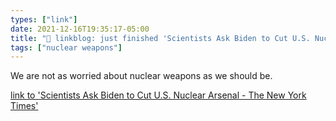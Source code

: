 ```yaml
---
types: ["link"]
date: 2021-12-16T19:35:17-05:00
title: "🔗 linkblog: just finished 'Scientists Ask Biden to Cut U.S. Nuclear Arsenal - The New York Times'"
tags: ["nuclear weapons"]
---
```

We are not as worried about nuclear weapons as we should be.
 
[link to 'Scientists Ask Biden to Cut U.S. Nuclear Arsenal - The New York Times'](https://www.nytimes.com/2021/12/16/us/politics/scientists-letter-nuclear-arsenal.html)
